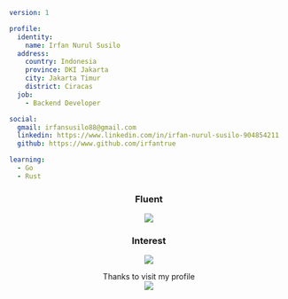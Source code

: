 ```yaml
version: 1

profile:
  identity:
    name: Irfan Nurul Susilo
  address:
    country: Indonesia
    province: DKI Jakarta
    city: Jakarta Timur
    district: Ciracas
  job:
    - Backend Developer

social:
  gmail: irfansusilo88@gmail.com
  linkedin: https://www.linkedin.com/in/irfan-nurul-susilo-904854211
  github: https://www.github.com/irfantrue

learning:
  - Go
  - Rust
```

<h3 align="center">
  Fluent
</h3>
<p align="center">
  <a href="https://skillicons.dev">
    <img src="https://skillicons.dev/icons?i=git,linux,nodejs,typescript,bun,redis,mongodb,mysql,sequelize,expressjs" />
  </a>
</p>

<h3 align="center">
  Interest
</h3>
<p align="center">
  <a href="https://skillicons.dev">
    <img src="https://skillicons.dev/icons?i=rust,go,docker,kubernetes,rabbitmq,graphql" />
  </a>
</p>

<p align="center"> 
  Thanks to visit my profile<br>
  <img src="https://profile-counter.glitch.me/irfantrue/count.svg" />
</p>
